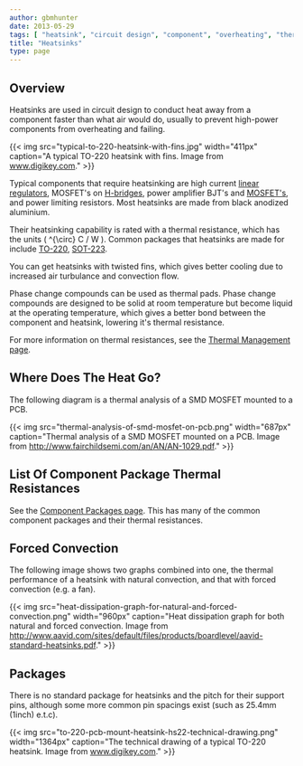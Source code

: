 ```yaml
---
author: gbmhunter
date: 2013-05-29
tags: [ "heatsink", "circuit design", "component", "overheating", "thermal", "temperature", "packages" ]
title: "Heatsinks"
type: page
---
```


## Overview

Heatsinks are used in circuit design to conduct heat away from a component faster than what air would do, usually to prevent high-power components from overheating and failing.

{{< img src="typical-to-220-heatsink-with-fins.jpg" width="411px" caption="A typical TO-220 heatsink with fins. Image from www.digikey.com."  >}}

Typical components that require heatsinking are high current [linear regulators](/electronics/components/power-regulators), MOSFET's on [H-bridges](/electronics/circuit-design/h-bridges), power amplifier BJT's and [MOSFET's](/electronics/components/transistors/mosfets/), and power limiting resistors. Most heatsinks are made from black anodized aluminium.

Their heatsinking capability is rated with a thermal resistance, which has the units \( ^{\circ} C / W \). Common packages that heatsinks are made for include [TO-220](/pcb-design/component-packages/to-220ab-component-package/), [SOT-223](/pcb-design/component-packages/sot-23-component-package/).

You can get heatsinks with twisted fins, which gives better cooling due to increased air turbulance and convection flow.

Phase change compounds can be used as thermal pads. Phase change compounds are designed to be solid at room temperature but become liquid at the operating temperature, which gives a better bond between the component and heatsink, lowering it's thermal resistance.

For more information on thermal resistances, see the [Thermal Management page](/electronics/circuit-design/thermal-management).

## Where Does The Heat Go?

The following diagram is a thermal analysis of a SMD MOSFET mounted to a PCB.

{{< img src="thermal-analysis-of-smd-mosfet-on-pcb.png" width="687px" caption="Thermal analysis of a SMD MOSFET mounted on a PCB. Image from http://www.fairchildsemi.com/an/AN/AN-1029.pdf."  >}}

## List Of Component Package Thermal Resistances

See the [Component Packages page](/pcb-design/component-packages/). This has many of the common component packages and their thermal resistances.

## Forced Convection

The following image shows two graphs combined into one, the thermal performance of a heatsink with natural convection, and that with forced convection (e.g. a fan).

{{< img src="heat-dissipation-graph-for-natural-and-forced-convection.png" width="960px" caption="Heat dissipation graph for both natural and forced convection. Image from http://www.aavid.com/sites/default/files/products/boardlevel/aavid-standard-heatsinks.pdf."  >}}

## Packages

There is no standard package for heatsinks and the pitch for their support pins, although some more common pin spacings exist (such as 25.4mm (1inch) e.t.c).

{{< img src="to-220-pcb-mount-heatsink-hs22-technical-drawing.png" width="1364px" caption="The technical drawing of a typical TO-220 heatsink. Image from www.digikey.com."  >}}
